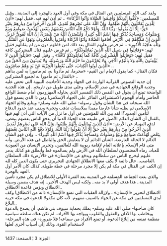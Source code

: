 ------------------------------------------------------------------------

ولقد كف الله المسلمين عن القتال في مكة وفي أول العهد بالهجرة إلى
المدينة.. وقيل للمسلمين: «كُفُّوا أَيْدِيَكُمْ وَأَقِيمُوا الصَّلاةَ وَآتُوا الزَّكاةَ» .. ثم
أذن لهم فيه، فقيل لهم: «أُذِنَ لِلَّذِينَ يُقاتَلُونَ بِأَنَّهُمْ ظُلِمُوا، وَإِنَّ اللَّهَ عَلى
نَصْرِهِمْ لَقَدِيرٌ، الَّذِينَ أُخْرِجُوا مِنْ دِيارِهِمْ بِغَيْرِ حَقٍّ- إِلَّا أَنْ يَقُولُوا: رَبُّنَا اللَّهُ.
وَلَوْلا دَفْعُ اللَّهِ النَّاسَ بَعْضَهُمْ بِبَعْضٍ لَهُدِّمَتْ صَوامِعُ وَبِيَعٌ وَصَلَواتٌ وَمَساجِدُ يُذْكَرُ فِيهَا
اسْمُ اللَّهِ كَثِيراً، وَلَيَنْصُرَنَّ اللَّهُ مَنْ يَنْصُرُهُ، إِنَّ اللَّهَ لَقَوِيٌّ عَزِيزٌ. الَّذِينَ إِنْ
مَكَّنَّاهُمْ فِي الْأَرْضِ أَقامُوا الصَّلاةَ وَآتَوُا الزَّكاةَ وَأَمَرُوا بِالْمَعْرُوفِ وَنَهَوْا عَنِ
الْمُنْكَرِ، وَلِلَّهِ عاقِبَةُ الْأُمُورِ» .. ثم فرض عليهم القتال بعد ذلك لمن قاتلهم دون
من لم يقاتلهم فقيل لهم: «وَقاتِلُوا فِي سَبِيلِ اللَّهِ الَّذِينَ يُقاتِلُونَكُمْ» .. ثم فرض
عليهم قتال المشركين كافة فقيل لهم: «وَقاتِلُوا الْمُشْرِكِينَ كَافَّةً كَما يُقاتِلُونَكُمْ
كَافَّةً» .. وقيل لهم: «قاتِلُوا الَّذِينَ لا يُؤْمِنُونَ بِاللَّهِ وَلا بِالْيَوْمِ الْآخِرِ، وَلا
يُحَرِّمُونَ ما حَرَّمَ اللَّهُ وَرَسُولُهُ، وَلا يَدِينُونَ دِينَ الْحَقِّ مِنَ الَّذِينَ أُوتُوا الْكِتابَ،
حَتَّى يُعْطُوا الْجِزْيَةَ عَنْ يَدٍ وَهُمْ صاغِرُونَ» ..  
فكان القتال- كما يقول الإمام ابن القيم- «محرما، ثم مأذونا به، ثم مأمورا
به لمن بدأهم بالقتال، ثم مأمورا به لجميع المشركين» ..  
إن جدية النصوص القرآنية الواردة في الجهاد وجدية الأحاديث النبوية التي
تحض عليه وجدية الوقائع الجهادية في صدر الإسلام، وعلى مدى طويل من
تاريخه.. إن هذه الجدية الواضحة تمنع أن يجول في النفس ذلك التفسير الذي
يحاوله المهزومون أمام ضغط الواقع الحاضر وأمام الهجوم الاستشراقي الماكر
على الجهاد الإسلامي! ومن ذا الذي يسمع قول الله سبحانه في هذا الشأن وقول
رسوله- صلى الله عليه وسلم- ويتابع وقائع الجهاد الإسلامي ثم يظنه شأنا
عارضا مقيدا بملابسات تذهب وتجيء ويقف عند حدود الدفاع لتأمين الحدود؟! لقد
بين الله للمؤمنين في أول ما نزل من الآيات التي أذن لهم فيها بالقتال أن
الشأن الدائم الأصيل في طبيعة هذه الحياة الدنيا أن يدفع الناس بعضهم ببعض،
لدفع الفساد عن الأرض: «أُذِنَ لِلَّذِينَ يُقاتَلُونَ بِأَنَّهُمْ ظُلِمُوا، وَإِنَّ اللَّهَ عَلى نَصْرِهِمْ
لَقَدِيرٌ. الَّذِينَ أُخْرِجُوا مِنْ دِيارِهِمْ بِغَيْرِ حَقٍّ إِلَّا أَنْ يَقُولُوا رَبُّنَا اللَّهُ. وَلَوْلا دَفْعُ
اللَّهِ النَّاسَ بَعْضَهُمْ بِبَعْضٍ لَهُدِّمَتْ صَوامِعُ وَبِيَعٌ وَصَلَواتٌ وَمَساجِدُ يُذْكَرُ فِيهَا اسْمُ اللَّهِ
كَثِيراً» .. وإذن فهو الشأن الدائم لا الحالة العارضة. الشأن الدائم أن لا
يتعايش الحق والباطل في هذه الأرض. وأنه متى قام الإسلام بإعلانه العام
لإقامة ربوبية الله للعالمين، وتحرير الإنسان من العبودية للعباد، رماه
المغتصبون لسلطان الله في الأرض ولم يسالموه قط وانطلق هو كذلك يدمر عليهم
ليخرج الناس من سلطانهم ويدفع عن «الإنسان» في «الأرض» ذلك السلطان
الغاصب.. حال دائمة لا يكف معها الانطلاق الجهادي التحريري حتى يكون الدين
كله لله.  
إن الكف عن القتال في مكة لم يكن إلا مجرد مرحلة في خطة طويلة. كذلك كان
الأمر أول العهد بالهجرة.  
والذي بعث الجماعة المسلمة في المدينة بعد الفترة الأولى للانطلاق لم يكن
مجرد تأمين المدينة.. هذا هدف أولي لا بد منه.. ولكنه ليس الهدف الأخير..
إنه هدف يضمن وسيلة الانطلاق ويؤمن قاعدة الانطلاق..  
الانطلاق لتحرير «الإنسان» ، ولإزالة العقبات التي تمنع «الإنسان» ذاته من
الانطلاق! وكف أيدي المسلمين في مكة عن الجهاد بالسيف مفهوم. لأنه كان
مكفولا للدعوة في مكة حرية البلاغ..  
كان صاحبها- صلى الله عليه وسلم- يملك بحماية سيوف بني هاشم، أن يصدع
بالدعوة ويخاطب بها الآذان والعقول والقلوب ويواجه بها الأفراد.. لم تكن
هناك سلطة سياسية منظمة تمنعه من إبلاغ الدعوة، أو تمنع الأفراد من سماعه!
فلا ضرورة- في هذه المرحلة- لاستخدام القوة. وذلك إلى أسباب أخرى لعلها

------------------------------------------------------------------------

الجزء: 3 ¦ الصفحة: 1437
